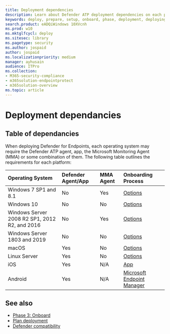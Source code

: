 ```yaml
---
title: Deployment dependencies
description: Learn about Defender ATP deployment dependencies on each platform OS
keywords: deploy, prepare, setup, onboard, phase, deployment, deploying, adoption, configuring, dependancies, dependancy
search.product: eADQiWindows 10XVcnh
ms.prod: w10
ms.mktglfcycl: deploy
ms.sitesec: library
ms.pagetype: security
ms.author: jospaid
author: jospaid
ms.localizationpriority: medium
manager: ayhusain
audience: ITPro
ms.collection: 
- M365-security-compliance
- m365solution-endpointprotect
- m365solution-overview  
ms.topic: article
---
```


# Deployment dependancies
## Table of dependancies
When deploying Defender for Endpoints, each operating system may require the Defender ATP agent, app, the Microsoft Monitoring Agent (MMA) or some combination of them. The following table outlines the requirements for each platform:

|Operating System | Defender Agent/App | MMA Agent | Onboarding Process | 
|:-------|:-----|:----|:----|
Windows 7 SP1 and 8.1 | No | Yes | [Options](https://docs.microsoft.com/en-us/windows/security/threat-protection/microsoft-defender-atp/onboard-configure#onboarding-tool-options) |
Windows 10 | No | No | [Options](https://docs.microsoft.com/en-us/windows/security/threat-protection/microsoft-defender-atp/onboard-configure#onboarding-tool-options) |
Windows Server 2008 R2 SP1, 2012 R2, and 2016 | No | Yes | [Options](https://docs.microsoft.com/en-us/windows/security/threat-protection/microsoft-defender-atp/onboard-configure#onboarding-tool-options) |
Windows Server 1803 and 2019 | No | No | [Options](https://docs.microsoft.com/en-us/windows/security/threat-protection/microsoft-defender-atp/onboard-configure#onboarding-tool-options) |
macOS | Yes | No | [Options](https://docs.microsoft.com/en-us/windows/security/threat-protection/microsoft-defender-atp/onboard-configure#onboarding-tool-options) |
Linux Server | Yes | No | [Options](https://docs.microsoft.com/en-us/windows/security/threat-protection/microsoft-defender-atp/onboard-configure#onboarding-tool-options) |
iOS | Yes | N/A | [App](https://apps.apple.com/us/app/microsoft-defender-atp/id1526737990) |
Android | Yes | N/A | [Microsoft Endpoint Manager](https://docs.microsoft.com/en-us/mem/endpoint-manager-overview) |



## See also
- [Phase 3: Onboard](onboarding.md)
- [Plan deployment](deployment-strategy.md)
- [Defender compatibility](defender-compatibility.md)